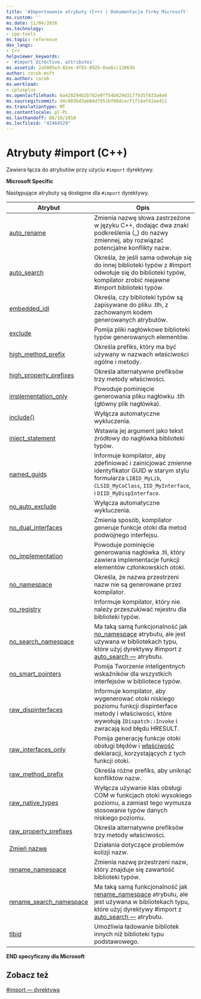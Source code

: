 ```yaml
---
title: '#Importowanie atrybuty (C++) | Dokumentacja firmy Microsoft'
ms.custom: ''
ms.date: 11/04/2016
ms.technology:
- cpp-tools
ms.topic: reference
dev_langs:
- C++
helpviewer_keywords:
- '#import directive, attributes'
ms.assetid: 2a5085e3-82ee-4f83-892b-0aa6cc13863b
author: corob-msft
ms.author: corob
ms.workload:
- cplusplus
ms.openlocfilehash: 6a420294b2b7d2e0ff54b829d3177935f833a4e0
ms.sourcegitcommit: d4c803bd3a684d7951bf88dcecf1f14af43ae411
ms.translationtype: MT
ms.contentlocale: pl-PL
ms.lasthandoff: 08/10/2018
ms.locfileid: "42464529"
---
```

# <a name="import-attributes-c"></a>Atrybuty #import (C++)
Zawiera łącza do atrybutów przy użyciu `#import` dyrektywy.  
  
**Microsoft Specific**  
  
Następujące atrybuty są dostępne dla `#import` dyrektywy.  
  
|Atrybut|Opis|  
|---------------|-----------------|  
|[auto_rename](../preprocessor/auto-rename.md)|Zmienia nazwę słowa zastrzeżone w języku C++, dodając dwa znaki podkreślenia (_) do nazwy zmiennej, aby rozwiązać potencjalne konflikty nazw.|  
|[auto_search](../preprocessor/auto-search.md)|Określa, że jeśli sama odwołuje się do innej biblioteki typów z #import odwołuje się do biblioteki typów, kompilator zrobić niejawne #import biblioteki typów.|  
|[embedded_idl](../preprocessor/embedded-idl.md)|Określa, czy biblioteki typów są zapisywane do pliku .tlh, z zachowanym kodem generowanych atrybutów.|  
|[exclude](../preprocessor/exclude-hash-import.md)|Pomija pliki nagłówkowe biblioteki typów generowanych elementów.|  
|[high_method_prefix](../preprocessor/high-method-prefix.md)|Określa prefiks, który ma być używany w nazwach właściwości ogólne i metody.|  
|[high_property_prefixes](../preprocessor/high-property-prefixes.md)|Określa alternatywne prefiksów trzy metody właściwości.|  
|[implementation_only](../preprocessor/implementation-only.md)|Powoduje pominięcie generowania pliku nagłówku .tlh (główny plik nagłówka).|  
|[include()](../preprocessor/include-parens.md)|Wyłącza automatyczne wykluczenia.|  
|[inject_statement](../preprocessor/inject-statement.md)|Wstawia jej argument jako tekst źródłowy do nagłówka biblioteki typów.|  
|[named_guids](../preprocessor/named-guids.md)|Informuje kompilator, aby zdefiniować i zainicjować zmienne identyfikator GUID w starym stylu formularza `LIBID_MyLib`, `CLSID_MyCoClass`, `IID_MyInterface`, i `DIID_MyDispInterface`.|  
|[no_auto_exclude](../preprocessor/no-auto-exclude.md)|Wyłącza automatyczne wykluczenia.|  
|[no_dual_interfaces](../preprocessor/no-dual-interfaces.md)|Zmienia sposób, kompilator generuje funkcje otoki dla metod podwójnego interfejsu.|  
|[no_implementation](../preprocessor/no-implementation.md)|Powoduje pominięcie generowania nagłówka .tli, który zawiera implementacje funkcji elementów członkowskich otoki.|  
|[no_namespace](../preprocessor/no-namespace.md)|Określa, że nazwa przestrzeni nazw nie są generowane przez kompilator.|  
|[no_registry](../preprocessor/no-registry.md)|Informuje kompilator, który nie należy przeszukiwać rejestru dla biblioteki typów.|  
|[no_search_namespace](../preprocessor/no-search-namespace.md)|Ma taką samą funkcjonalność jak [no_namespace](../preprocessor/no-namespace.md) atrybutu, ale jest używana w bibliotekach typu, które użyj dyrektywy #import z [auto_search —](../preprocessor/auto-search.md) atrybutu.|  
|[no_smart_pointers](../preprocessor/no-smart-pointers.md)|Pomija Tworzenie inteligentnych wskaźników dla wszystkich interfejsów w bibliotece typów.|  
|[raw_dispinterfaces](../preprocessor/raw-dispinterfaces.md)|Informuje kompilator, aby wygenerować otoki niskiego poziomu funkcji dispinterface metody i właściwości, które wywołują `IDispatch::Invoke` i zwracają kod błędu HRESULT.|  
|[raw_interfaces_only](../preprocessor/raw-interfaces-only.md)|Pomija generację funkcje otoki obsługi błędów i [właściwość](../cpp/property-cpp.md) deklaracji, korzystających z tych funkcji otoki.|  
|[raw_method_prefix](../preprocessor/raw-method-prefix.md)|Określa różne prefiks, aby uniknąć konfliktów nazw.|  
|[raw_native_types](../preprocessor/raw-native-types.md)|Wyłącza używanie klas obsługi COM w funkcjach otoki wysokiego poziomu, a zamiast tego wymusza stosowanie typów danych niskiego poziomu.|  
|[raw_property_prefixes](../preprocessor/raw-property-prefixes.md)|Określa alternatywne prefiksów trzy metody właściwości.|  
|[Zmień nazwę](../preprocessor/rename-hash-import.md)|Działania dotyczące problemów kolizji nazw.|  
|[rename_namespace](../preprocessor/rename-namespace.md)|Zmienia nazwę przestrzeni nazw, który znajduje się zawartość biblioteki typów.|  
|[rename_search_namespace](../preprocessor/rename-search-namespace.md)|Ma taką samą funkcjonalność jak [rename_namespace](../preprocessor/rename-namespace.md) atrybutu, ale jest używana w bibliotekach typu, które użyj dyrektywy #import z [auto_search —](../preprocessor/auto-search.md) atrybutu.|  
|[tlbid](../preprocessor/tlbid.md)|Umożliwia ładowanie bibliotek innych niż biblioteki typu podstawowego.|  
  
**END specyficzny dla Microsoft**  
  
## <a name="see-also"></a>Zobacz też  
 
[#import — dyrektywa](../preprocessor/hash-import-directive-cpp.md)
